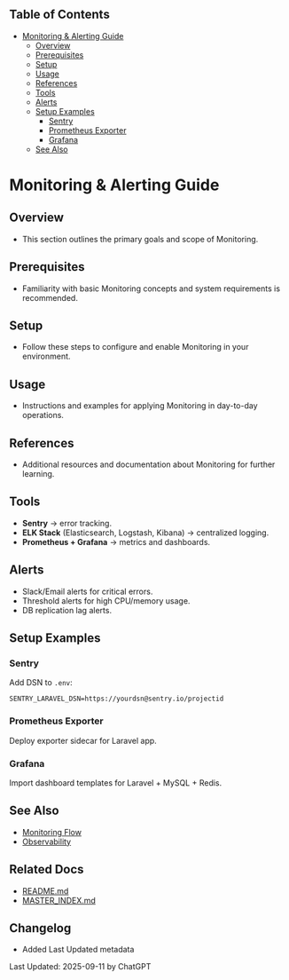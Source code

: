 <!-- START doctoc generated TOC please keep comment here to allow auto update -->
<!-- DON'T EDIT THIS SECTION, INSTEAD RE-RUN doctoc TO UPDATE -->
## Table of Contents

- [Monitoring & Alerting Guide](#monitoring--alerting-guide)
  - [Overview](#overview)
  - [Prerequisites](#prerequisites)
  - [Setup](#setup)
  - [Usage](#usage)
  - [References](#references)
  - [Tools](#tools)
  - [Alerts](#alerts)
  - [Setup Examples](#setup-examples)
    - [Sentry](#sentry)
    - [Prometheus Exporter](#prometheus-exporter)
    - [Grafana](#grafana)
  - [See Also](#see-also)

<!-- END doctoc generated TOC please keep comment here to allow auto update -->

# Monitoring & Alerting Guide

## Overview
- This section outlines the primary goals and scope of Monitoring.

## Prerequisites
- Familiarity with basic Monitoring concepts and system requirements is recommended.

## Setup
- Follow these steps to configure and enable Monitoring in your environment.

## Usage
- Instructions and examples for applying Monitoring in day-to-day operations.

## References
- Additional resources and documentation about Monitoring for further learning.


## Tools
- **Sentry** → error tracking.  
- **ELK Stack** (Elasticsearch, Logstash, Kibana) → centralized logging.  
- **Prometheus + Grafana** → metrics and dashboards.  

## Alerts
- Slack/Email alerts for critical errors.  
- Threshold alerts for high CPU/memory usage.  
- DB replication lag alerts.  

## Setup Examples
### Sentry
Add DSN to `.env`:
```env
SENTRY_LARAVEL_DSN=https://yourdsn@sentry.io/projectid
```

### Prometheus Exporter
Deploy exporter sidecar for Laravel app.  

### Grafana
Import dashboard templates for Laravel + MySQL + Redis.

## See Also
- [Monitoring Flow](MONITORING_FLOW.md)
- [Observability](OBSERVABILITY.md)

## Related Docs
- [README.md](README.md)
- [MASTER_INDEX.md](MASTER_INDEX.md)


## Changelog
- Added Last Updated metadata

Last Updated: 2025-09-11 by ChatGPT
